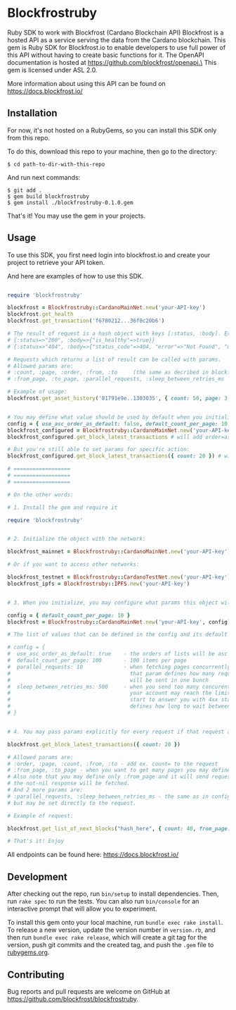 # Blockfrostruby

Ruby SDK to work with Blockfrost (Cardano Blockchain API)
Blockfrost is a hosted API as a service serving the data from the Cardano blockchain.
This gem is Ruby SDK for Blockfrost.io to enable developers
to use full power of this API without having to create basic functions for it.
The OpenAPI documentation is hosted at https://github.com/blockfrost/openapi.\
This gem is licensed under ASL 2.0.

More information about using this API can be found on https://docs.blockfrost.io/
## Installation

For now, it's not hosted on a RubyGems,
so you can install this SDK only from this repo.

To do this, download this repo to your machine, then go to the directory:

    $ cd path-to-dir-with-this-repo

And run next commands:

    $ git add .
    $ gem build blockfrostruby
    $ gem install ./blockfrostruby-0.1.0.gem

That's it! You may use the gem in your projects.

## Usage

To use this SDK, you first need login into blockfrost.io and create your project to retrieve your API token.

And here are examples of how to use this SDK.

```ruby

require 'blockfrostruby'

blockfrost = Blockfrostruby::CardanoMainNet.new('your-API-key')
blockfrost.get_health
blockfrost.get_transaction('f6780212...36f0c20b6')

# The result of request is a hash object with keys [:status, :body]. Examples:
# {:status=>"200", :body=>{"is_healthy"=>true}}
# {:status=>"404", :body=>{"status_code"=>404, "error"=>"Not Found", "message"=>"The requested component has not been found."}}

# Requests which returns a list of result can be called with params.
# Allowed params are:
# :count, :page, :order, :from, :to     (the same as decribed in blockfrost docs)
# :from_page, :to_page, :parallel_requests, :sleep_between_retries_ms    (see below)

# Example of usage:
blockfrost.get_asset_history('81791e9e..1303035', { count: 50, page: 3, order: 'desc' })


# You may define what value should be used by default when you initialize the object.
config = { use_asc_order_as_default: false, default_count_per_page: 10 } # See the list of params below
blockfrost_configured = Blockfrostruby::CardanoMainNet.new('your-API-key', config)
blockfrost_configured.get_block_latest_transactions # will add order=asc&count=10 to request

# But you're still able to set params for specific action:
blockfrost_configured.get_block_latest_transactions({ count: 20 }) # will add order=asc&count=20 to request

# ==================
# ==================
# ==================

# On the other words:

# 1. Install the gem and require it

require 'blockfrostruby'


# 2. Initialize the object with the network:

blockfrost_mainnet = Blockfrostruby::CardanoMainNet.new('your-API-key')

# Or if you want to access other networks: 

blockfrost_testnet = Blockfrostruby::CardanoTestNet.new('your-API-key')
blockfrost_ipfs = Blockfrostruby::IPFS.new('your-API-key')


# 3. When you initialize, you may configure what params this object will use as default:

config = { default_count_per_page: 10 }
blockfrost = Blockfrostruby::CardanoMainNet.new('your-API-key', config)

# The list of values that can be defined in the config and its default values:

# config = {
#  use_asc_order_as_default: true    - the orders of lists will be asc by default
#  default_count_per_page: 100       - 100 items per page
#  parallel_requests: 10             - when fetching pages concurrently,
#                                      that param defines how many request
#                                      will be sent in one bunch
#  sleep_between_retries_ms: 500     - when you send too many concurent requests,
#                                      your account may reach the limit and the API will
#                                      start to answer you with 4xx statuses. This value
#                                      defines how long to wait between retries
# }


# 4. You may pass params explicitly for every request if that request accept params:

blockfrost.get_block_latest_transactions({ count: 20 })

# Allowed params are:
# :order, :page, :count, :from, :to - add ex. count= to the request
# :from_page, :to_page - when you want to get many pages you may define this params.
# Also note that you may define only :from_page and it will send requests until
# the not-nil response will be fetched.
# And 2 more params are:
# :parallel_requests, :sleep_between_retries_ms - the same as in config,
# but may be set directly to the request.

# Example of request:

blockfrost.get_list_of_next_blocks("hash_here", { count: 40, from_page: 11520, to_page: 11640, parallel_requests: 15 })

# That's it! Enjoy

```
All endpoints can be found here: https://docs.blockfrost.io/

## Development

After checking out the repo, run `bin/setup` to install dependencies. Then, run `rake spec` to run the tests. You can also run `bin/console` for an interactive prompt that will allow you to experiment.

To install this gem onto your local machine, run `bundle exec rake install`. To release a new version, update the version number in `version.rb`, and then run `bundle exec rake release`, which will create a git tag for the version, push git commits and the created tag, and push the `.gem` file to [rubygems.org](https://rubygems.org).

## Contributing

Bug reports and pull requests are welcome on GitHub at https://github.com/blockfrost/blockfrostruby.
